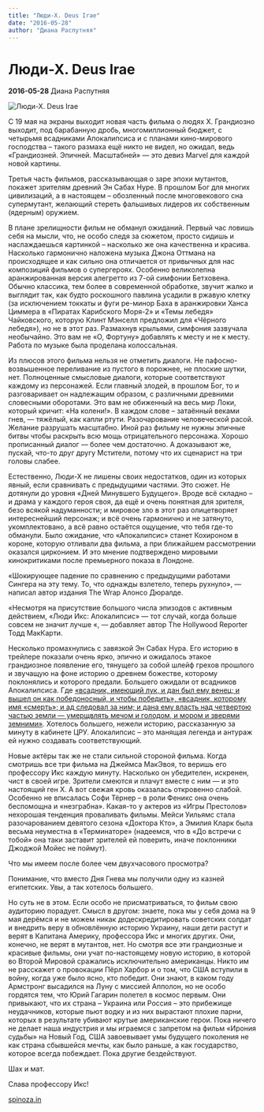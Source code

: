 ```yaml
---
title: "Люди-Х. Deus Irae"
date: "2016-05-28"
author: "Диана Распутняя"
---
```


# Люди-Х. Deus Irae

**2016-05-28** Диана Распутняя

![Люди-Х. Deus Irae](http://s020.radikal.ru/i707/1605/c2/3db31e1708d7.jpg)

С 19 мая на экраны выходит новая часть фильма о людях Х. Грандиозно выходит, под барабанную дробь, многомиллионный бюджет, с четырьмя всадниками Апокалипсиса и с планами кино-мирового господства – такого размаха ещё никто не видел, но ожидал, ведь «Грандиозней. Эпичней. Масштабней» — это девиз Marvel для каждой новой картины.

Третья часть фильмов, рассказывающая о заре эпохи мутантов, покажет зрителям древний Эн Сабах Нуре. В прошлом Бог для многих цивилизаций, а в настоящем – обозленный после многовекового сна супермутант, желающий стереть фальшивых лидеров их собственным (ядерным) оружием.

В плане зрелищности фильм не обманул ожиданий. Первый час ловишь себя на мысли, что, не особо следя за сюжетом, просто сидишь и наслаждаешься картинкой – насколько же она качественна и красива. Насколько гармонично наложена музыка Джона Оттмана на происходящее и как сильно она отличается от привычных для нас композиций фильмов о супергероях. Особенно великолепна аранжированная версия алегретто из 7-ой симфонии Бетховена. Обычно классика, тем более в современной обработке, звучит жалко и выглядит так, как будто роскошного павлина усадили в ржавую клетку (за исключением токкаты и фуги ре-минор Баха в аранжировки Ханса Циммера в «Пиратах Карибского Моря-2» и «Темы лебедя» Чайковского, которую Клинт Мэнселл предложил для «Чёрного лебедя»), но не в этот раз. Размахнув крыльями, симфония зазвучала необычайно. Это вам не «О, Фортуну» добавлять к месту и не к месту. Работа по музыке была проделана колоссальная.

Из плюсов этого фильма нельзя не отметить диалоги. Не пафосно-возвышенное переливание из пустого в порожнее, не плоские шутки, нет. Полноценные смысловые диалоги, которые соответствуют каждому из персонажей. Если главный злодей, в прошлом Бог, то и разговаривает он надлежащим образом, с различными древними словесными оборотами. Это вам не обиженный на весь мир Локи, который кричит: «На колени!». В каждом слове – затаённый веками гнев, — тяжёлый, как капли ртути. Разочарование человеческой расой. Желание разрушать масштабно. Иной раз фильму не нужны эпичные битвы чтобы раскрыть всю мощь отрицательного персонажа. Хорошо прописанный диалог — более чем достаточно. А доказывают же, пускай, что-то друг другу Мстители, потому что их сценарист на три головы слабее.

Естественно, Люди-Х не лишены своих недостатков, один из которых явный, если сравнивать с предыдущими частями. Это сюжет. Не дотянули до уровня «Дней Минувшего Будущего». Вроде всё складно – и драма у каждого героя своя, да ещё и очень понятная для зрителя, безо всякой надуманности; и мировое зло в этот раз олицетворяет интереснейший персонаж; и всё очень гармонично и не затянуто, укомплектовано, а всё равно остаётся ощущение, что тебя где-то обманули. Было ожидание, что «Апокалипсис» станет Кохироном в короне, которую отливали два фильма, а при ближайшем рассмотрении оказался цирконием. И это мнение подтверждено мировыми кинокритиками после премьерного показа в Лондоне.

«Шокирующее падение по сравнению с предыдущими работами Сингера на эту тему. То, что однажды взлетело, теперь рухнуло», — написал автор издания The Wrap Алонсо Дюралде.

«Несмотря на присутствие большого числа эпизодов с активным действием, «Люди Икс: Апокалипсис» — тот случай, когда больше совсем не значит лучше «, — добавляет автор The Hollywood Reporter Тодд МакКарти.

Несколько промахнулись с завязкой Эн Сабах Нура. Его историю в трейлере показали очень ярко, эпично и ожидалось этакое грандиозное появление его, тянущего за собой шлейф грехов прошлого и звучащую на фоне историю о древнем божестве, которому поклонялись и которого предали. Большего ожидали от всадников Апокалипсиса. Где [«всадник, имеющий лук, и дан был ему венец; и вышел он как победоносный, и чтобы победить», «всадник, которому имя «смерть»; и ад следовал за ним; и дана ему власть над четвертою частью земли — умерщвлять мечом и голодом, и мором и зверями земними»](http://allbible.info/bible/sinodal/re/6/)*.* Хотелось большего, нежели историю, рассказанную за минуту в кабинете ЦРУ. Апокалипсис – это манящая легенда и антураж ей нужно создавать соответствующий.

Новые актёры так же не стали сильной стороной фильма. Когда смотришь все три фильма на Джеймса МакЭвоя, то веришь его профессору Икс каждую минуту. Насколько он убедителен, искренен, чист в своей игре. Зрители смеются и плачут вместе с ним — и это настоящий ген Х. А вот свежая кровь оказалась откровенно слабой. Особенно не вписалась Софи Тёрнер – в роли Феникс она очень беспомощна и «незграбна». Какая-то у актеров из «Игры Престолов» нехорошая тенденция проваливать фильмы. Мейси Уильямс стала разочарованием девятого сезона «Доктора Кто», а Эмилия Кларк была весьма неуместна в «Терминаторе» (надеемся, что в «До встречи с тобой» она таки заставит зрителей ей поверить, иначе поклонники Джоджой Мойес не поймут).

Что мы имеем после более чем двухчасового просмотра?

Понимание, что вместо Дня Гнева мы получили одну из казней египетских. Увы, а так хотелось большего.

Но суть не в этом. Если особо не присматриваться, то фильм свою аудиторию порадует. Смысл в другом: знаете, пока мы у себя дома на 9 мая дерёмся и не можем никак додескредитировать советских солдат и внедрить веру в обновлённую историю Украину, наши дети растут и верят в Капитана Америку, профессора Икс и многих других. Они, конечно, не верят в мутантов, нет. Но смотря все эти грандиозные и красивые фильмы, они учат по-настоящему новую историю, в которой во Второй Мировой сражались исключительно американцы. Никто им не расскажет о провокации Пёрл Харбор и о том, что США вступили в войну, когда уже было ясно, кто победит. Они знают, в каком году Армстронг высадился на Луну с миссией Апполон, но не особо гордятся тем, что Юрий Гагарин полетел в космос первым. Они привыкают, что их страна – Украина или Россия – это прибежище неудачников, которые пьют водку и из них вырастают плохие парни, которых в результате убивают крутые американские герои. Пока ничего не делает наша индустрия и мы играемся с запретом на фильм «Ирония судьбы» на Новый Год, США завоевывает умы будущего поколения не как страна сбывшейся мечты, как было раньше, а как государство, которое всегда побеждает. Пока другие бездействуют.

Шах и мат.

Слава профессору Икс!

[spinoza.in](http://spinoza.in/kolonki/lyudi-h-deus-irae.html)